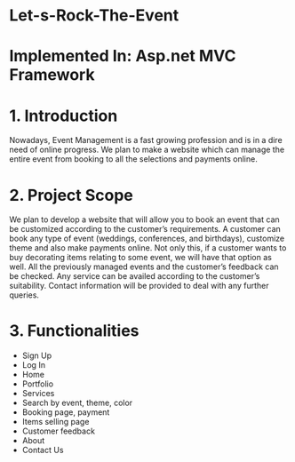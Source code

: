 # Let-s-Rock-The-Event
# Implemented In: Asp.net MVC Framework
# 1. Introduction
Nowadays, Event Management is a fast growing profession and is in a dire need of online 
progress. We plan to make a website which can manage the entire event from booking to all the 
selections and payments online. 
# 2. Project Scope
We plan to develop a website that will allow you to book an event that can be customized 
according to the customer’s requirements. A customer can book any type of event (weddings, 
conferences, and birthdays), customize theme and also make payments online. Not only this, if a 
customer wants to buy decorating items relating to some event, we will have that option as well. 
All the previously managed events and the customer’s feedback can be checked. Any service can 
be availed according to the customer’s suitability. Contact information will be provided to deal 
with any further queries.
# 3. Functionalities
- Sign Up
- Log In
- Home
- Portfolio
- Services 
- Search by event, theme, color
- Booking page, payment
- Items selling page
- Customer feedback
- About
- Contact Us

